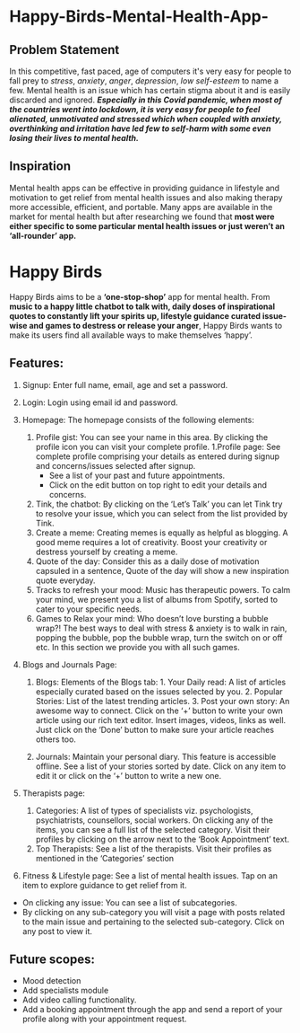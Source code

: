 # Happy-Birds-Mental-Health-App-

## Problem Statement
In this competitive, fast paced, age of computers it's very easy for people to fall prey to *stress*, *anxiety*, *anger*, *depression*, *low self-esteem* to name a few. Mental health is an issue which has certain stigma about it and is easily discarded and ignored. 
***Especially in this Covid pandemic, when most of the countries went into lockdown, it is very easy for people to feel alienated, unmotivated and stressed which when coupled with anxiety, overthinking and irritation have led few to self-harm with some even losing their lives to mental health.***

## Inspiration
Mental health apps can be effective in  providing guidance in lifestyle and motivation to get relief from mental health issues and also making therapy more accessible, efficient, and portable. Many apps are available in the market for mental health but after researching we found that **most were either specific to some particular mental health issues or just weren’t an ‘all-rounder’ app.**

# Happy Birds
Happy Birds aims to be a **‘one-stop-shop’** app for mental health. From **music to a happy little chatbot to talk with, daily doses of inspirational quotes to constantly lift your spirits up, lifestyle guidance curated issue-wise and games to destress or release your anger**, Happy Birds wants to make its users find all available ways to make themselves ‘happy’. 

## Features:
1. Signup: Enter full name, email, age and set a password.

2. Login: Login using email id and password.

3. Homepage:
The homepage consists of the following elements:
    1. Profile gist: You can see your name in this area. By clicking the profile icon you can visit your complete profile.
          1.Profile page: See complete profile comprising your details as entered during signup and concerns/issues selected after signup.
          * See a list of your past and future appointments.
          * Click on the edit button on top right to edit your details and concerns.
    2. Tink, the chatbot: By clicking on the ‘Let’s Talk’ you can let Tink try to resolve your issue, which you can select from the list provided by Tink.
    3. Create a meme: Creating memes is equally as helpful as blogging. A good meme requires a lot of creativity. Boost your creativity or destress yourself by creating a meme.
    4. Quote of the day: Consider this as a daily dose of motivation capsuled in a sentence, Quote of the day will show a new inspiration quote everyday.
    5. Tracks to refresh your mood: Music has therapeutic powers. To calm your mind, we present you a list of albums from Spotify, sorted to cater to your specific needs.
    6. Games to Relax your mind: Who doesn’t love bursting a bubble wrap?! The best ways to deal with stress & anxiety is to walk in rain, popping the bubble, pop the bubble wrap, turn the switch on or off etc. In this section we provide you with all such games.

4. Blogs and Journals Page:
    1. Blogs: 
Elements of the Blogs tab:
            1. Your Daily read: A list of articles especially curated based on the issues selected by you. 
            2. Popular Stories: List of the latest trending articles.
            3. Post your own story:  An awesome way to connect.  Click on the ‘+’ button to write your own article using our rich text editor. Insert images, videos, links as well. Just click on the ‘Done’ button to make sure your article reaches others too.

    2. Journals: Maintain your personal diary. This feature is accessible offline. See a list of your stories sorted by date. Click on any item to edit it or click on the ‘+’ button to write a new one.

5. Therapists page:
    1. Categories: A list of types of specialists viz. psychologists, psychiatrists, counsellors, social workers. On clicking any of the items, you can see a full list of the selected category. Visit their profiles by clicking on the arrow next to the ‘Book Appointment’ text.
    2. Top Therapists: See a list of the therapists. Visit their profiles as mentioned in the ‘Categories’ section

6. Fitness & Lifestyle page: See a list of mental health issues. Tap on an item to explore guidance to get relief from it.
* On clicking any issue: You can see a list of subcategories.
* By clicking on any sub-category you will visit a page with posts related to the main issue and pertaining to the selected sub-category. Click on any post to view it. 


## Future scopes:
* Mood detection
* Add specialists module
* Add video calling functionality.
* Add a booking appointment through the app and send a report of your profile along with your appointment request.
